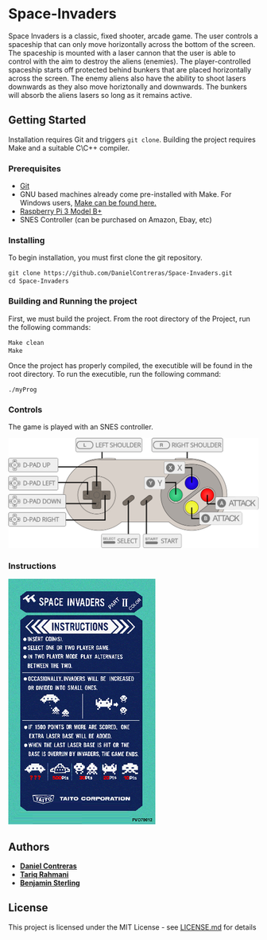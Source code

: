 # Space-Invaders

Space Invaders is a classic, fixed shooter, arcade game. The user controls a spaceship that can only move horizontally across the bottom of the screen. The spaceship is mounted with a laser cannon that the user is able to control with the aim to destroy the aliens (enemies). The player-controlled spaceship starts off protected behind bunkers that are placed horizontally across the screen. The enemy aliens also have the ability to shoot lasers downwards as they also move horiztonally and downwards. The bunkers will absorb the aliens lasers so long as it remains active. 

## Getting Started

Installation requires Git and triggers `git clone`. Building the project requires Make and a suitable C\C++ compiler.

### Prerequisites

- [Git](https://git-scm.com/)
- GNU based machines already come pre-installed with Make. For Windows users, [Make can be found here.](http://gnuwin32.sourceforge.net/packages/make.htm) 
- [Raspberry Pi 3 Model B+](https://www.raspberrypi.org/products/raspberry-pi-3-model-b-plus/)
- SNES Controller (can be purchased on Amazon, Ebay, etc)

### Installing

To begin installation, you must first clone the git repository.

```
git clone https://github.com/DanielContreras/Space-Invaders.git
cd Space-Invaders
```

### Building and Running the project

First, we must build the project. From the root directory of the Project, run the following commands:

```
Make clean
Make
```

Once the project has properly compiled, the executible will be found in the root directory. To run the executible, run the following command:

```
./myProg
```

### Controls

The game is played with an SNES controller. 

![](https://github.com/DanielContreras/Space-Invaders/blob/master/assets/controls.png)

### Instructions

![](https://github.com/DanielContreras/Space-Invaders/blob/master/assets/instructions.gif)

## Authors

* [**Daniel Contreras**](https://github.com/DanielContreras)
* [**Tariq Rahmani**](https://github.com/tariqrahmani08)
* [**Benjamin Sterling**](https://github.com/bensterling)

## License

This project is licensed under the MIT License - see [LICENSE.md](https://github.com/DanielContreras/Space-Invaders/blob/master/LICENSE) for details
